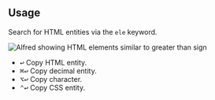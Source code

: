 ## Usage

Search for HTML entities via the `ele` keyword.

![Alfred showing HTML elements similar to greater than sign](images/ele.png)

* <kbd>↩</kbd> Copy HTML entity.
* <kbd>⌘</kbd><kbd>↩</kbd> Copy decimal entity.
* <kbd>⌥</kbd><kbd>↩</kbd> Copy character.
* <kbd>⌃</kbd><kbd>↩</kbd> Copy CSS entity.

